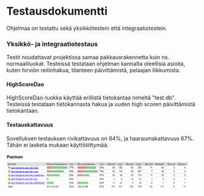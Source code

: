 # Testausdokumentti

Ohjelmaa on testattu sekä yksikkötestein että integraatiotestein.

### Yksikkö- ja integraatiotestaus

Testit noudattavat projektissa samaa pakkausrakennetta kuin ns. normaaliluokat. Testeissä testataan ohjelman 
kannalta oleellisia asioita, kuten hirviön reitinhakua, tilanteen päivittämistä, pelaajan liikkumista. 


#### HighScoreDao
HighScoreDao-luokka käyttää erillistä tietokantaa nimeltä "test.db". Testeissä testataan tietokannasta hakua ja 
uuden high scoren päivittämistä tietokantaan.

#### Testauskattavuus

Sovelluksen testauksen rivikattavuus on 84%, ja haaraumakattavuus 67%. Tähän ei lasketa mukaan käyttöliittymää.

![alt text](https://github.com/RoopeNiemi/OTMtyo/blob/master/dokumentaatio/kuvat/testikattavuus.png)

